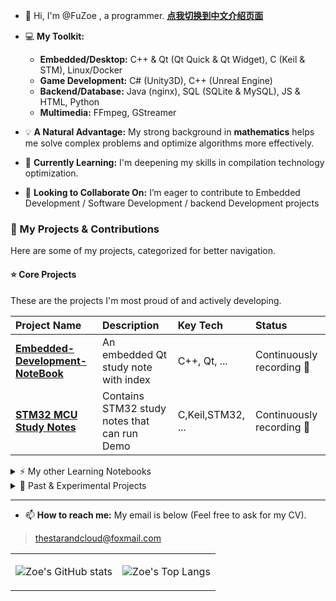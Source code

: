
- 👋 Hi, I'm @FuZoe , a programmer. **[点我切换到中文介绍页面](README_cn.md)**
 
- 💻 **My Toolkit:**
  - **Embedded/Desktop:** C++ & Qt (Qt Quick & Qt Widget), C (Keil & STM), Linux/Docker
  - **Game Development:** C# (Unity3D), C++ (Unreal Engine)
  - **Backend/Database:** Java (nginx), SQL (SQLite & MySQL), JS & HTML, Python
  - **Multimedia:** FFmpeg, GStreamer
    
- 💡 **A Natural Advantage:** My strong background in **mathematics** helps me solve complex problems and optimize algorithms more effectively.

- 🌱 **Currently Learning:** I'm deepening my skills in compilation technology optimization.
  
- 💞️ **Looking to Collaborate On:** I’m eager to contribute to  Embedded Development / Software Development / backend Development  projects


### 📂 My Projects & Contributions

Here are some of my projects, categorized for better navigation.

#### ⭐ **Core Projects**
These are the projects I'm most proud of and actively developing.

| Project Name | Description | Key Tech | Status |
| :--- | :--- | :--- | :--- |
| **[Embedded-Development-NoteBook](https://github.com/FuZoe/Embedded-Development-NoteBook/tree/desktop)** | An embedded Qt study note with index | C++, Qt, ... | Continuously recording 🚀 |
| **[STM32 MCU Study Notes](https://github.com/FuZoe/Embedded-Development-NoteBook/tree/STM32)** | Contains STM32 study notes that can run Demo | C,Keil,STM32, ... | Continuously recording 🚀 |

<details>
<summary>⚡ My other Learning Notebooks </summary>
These are smaller projects I use for learning new technologies.

| Project Name | Description | Key Tech | Status |
| :--- | :--- | :--- | :--- |
| **[Qt audio and video stream output-study notes](https://github.com/FuZoe/qtAudioAndVideoStreamOutput)** |A comprehensive and well-organized set of learning notes, including information on FFmpeg and GStreamer. | Qt | Completed ✅ |
| **[C++ Things](https://github.com/FuZoe/CPlusPlusThings)** |C++ from entry-level to advanced warehouses | C++ | Completed ✅ |
| **[Computer network experiments](https://github.com/FuZoe/computer-network-experiment)** | Computer network related experiments | C++, Computer Network | Completed ✅ |
| **[Machine learning experiments](https://github.com/FuZoe/Machine-Learning-Experiments)** | Machine learning related experiments | Machine Learning, Python | Completed ✅ |

</details>

<details>
<summary>🧪 Past & Experimental Projects </summary>

| Project Name | Description | Key Tech | Status |
| :--- | :--- | :--- | :--- |
| **[FarmGame2D](https://github.com/FuZoe/FarmGame2D)** | A 2D open-world farming game developed using Unity3D | C#, Unity3D | Stop maintenance ❌ |
| **[OpenVPN](https://github.com/FuZoe/openvpn)** | An attempt to set up OpenVPN | Linux, Computer Network | Completed ✅ |

</details>

---
  
- 📫 **How to reach me:** My email is below (Feel free to ask for my CV).

>  thestarandcloud@foxmail.com

</table>
<table>
    <tr>
        <td>

![Zoe's GitHub stats](https://github-readme-stats.vercel.app/api?username=fuzoe&show_icons=true&theme=dark)
        </td>
        <td>

![Zoe's Top Langs](https://github-readme-stats.vercel.app/api/top-langs/?username=FuZoe&layout=compact&theme=dark)
        </td>
    </tr>

</table>
